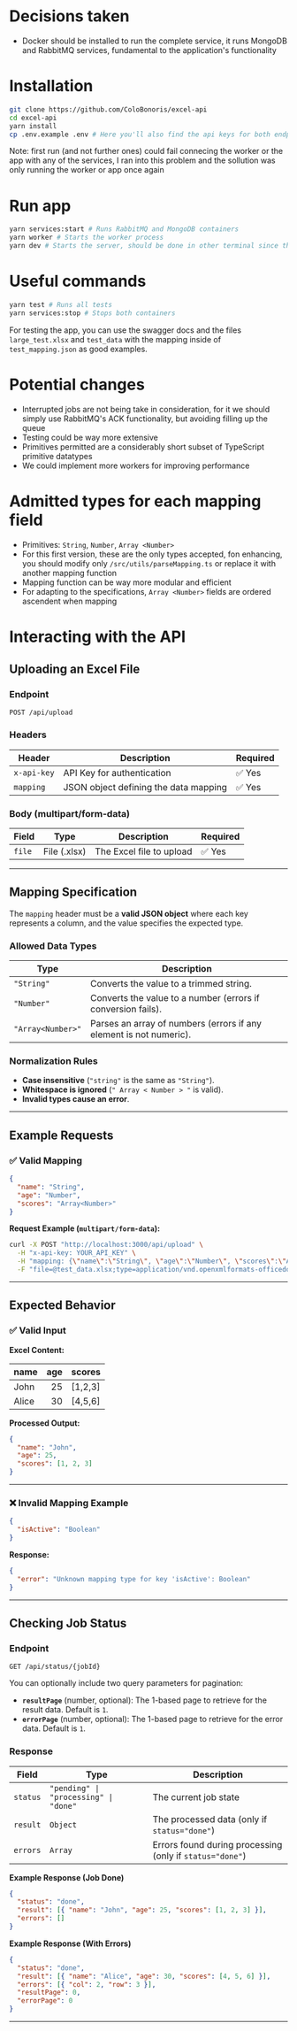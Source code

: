 # Decisions taken

- Docker should be installed to run the complete service, it runs MongoDB and RabbitMQ services, fundamental to the application's functionality

# Installation

```bash
git clone https://github.com/ColoBonoris/excel-api
cd excel-api
yarn install
cp .env.example .env # Here you'll also find the api keys for both endpoints
```
Note: first run (and not further ones) could fail connecing the worker or the app with any of the services, I ran into this problem and the sollution was only running the worker or app once again

# Run app

```bash
yarn services:start # Runs RabbitMQ and MongoDB containers
yarn worker # Starts the worker process
yarn dev # Starts the server, should be done in other terminal since the previous one will be busy with the worker
```

# Useful commands

```bash
yarn test # Runs all tests
yarn services:stop # Stops both containers
```
For testing the app, you can use the swagger docs and the files `large_test.xlsx` and `test_data` with the mapping inside of `test_mapping.json` as good examples.

# Potential changes

- Interrupted jobs are not being take in consideration, for it we should simply use RabbitMQ's ACK functionality, but avoiding filling up the queue
- Testing could be way more extensive
- Primitives permitted are a considerably short subset of TypeScript primitive datatypes
- We could implement more workers for improving performance

# Admitted types for each mapping field

- Primitives: `String`, `Number`, `Array <Number>`
- For this first version, these are the only types accepted, fon enhancing, you should modify only `/src/utils/parseMapping.ts` or replace it with another mapping function
- Mapping function can be way more modular and efficient
- For adapting to the specifications, `Array <Number>` fields are ordered ascendent when mapping

# Interacting with the API

## **Uploading an Excel File**

### **Endpoint**

`POST /api/upload`

### **Headers**

| Header      | Description                           | Required |
| ----------- | ------------------------------------- | -------- |
| `x-api-key` | API Key for authentication            | ✅ Yes   |
| `mapping`   | JSON object defining the data mapping | ✅ Yes   |

### **Body (multipart/form-data)**

| Field  | Type         | Description              | Required |
| ------ | ------------ | ------------------------ | -------- |
| `file` | File (.xlsx) | The Excel file to upload | ✅ Yes   |

---

## **Mapping Specification**

The `mapping` header must be a **valid JSON object** where each key represents a column, and the value specifies the expected type.

### **Allowed Data Types**

| Type              | Description                                                        |
| ----------------- | ------------------------------------------------------------------ |
| `"String"`        | Converts the value to a trimmed string.                            |
| `"Number"`        | Converts the value to a number (errors if conversion fails).       |
| `"Array<Number>"` | Parses an array of numbers (errors if any element is not numeric). |

### **Normalization Rules**

- **Case insensitive** (`"string"` is the same as `"String"`).
- **Whitespace is ignored** (`" Array < Number > "` is valid).
- **Invalid types cause an error**.

---

## **Example Requests**

### **✅ Valid Mapping**

```json
{
  "name": "String",
  "age": "Number",
  "scores": "Array<Number>"
}
```

**Request Example (`multipart/form-data`):**

```bash
curl -X POST "http://localhost:3000/api/upload" \
  -H "x-api-key: YOUR_API_KEY" \
  -H "mapping: {\"name\":\"String\", \"age\":\"Number\", \"scores\":\"Array<Number>\"}" \
  -F "file=@test_data.xlsx;type=application/vnd.openxmlformats-officedocument.spreadsheetml.sheet"
```

---

## **Expected Behavior**

### ✅ **Valid Input**

**Excel Content:**

| name  | age | scores  |
| ----- | --: | ------- |
| John  |  25 | [1,2,3] |
| Alice |  30 | [4,5,6] |

**Processed Output:**

```json
{
  "name": "John",
  "age": 25,
  "scores": [1, 2, 3]
}
```

---

### ❌ **Invalid Mapping Example**

```json
{
  "isActive": "Boolean"
}
```

**Response:**

```json
{
  "error": "Unknown mapping type for key 'isActive': Boolean"
}
```

---

## **Checking Job Status**

### **Endpoint**

`GET /api/status/{jobId}`

You can optionally include two query parameters for pagination:

- **`resultPage`** (number, optional): The 1-based page to retrieve for the result data. Default is `1`.
- **`errorPage`** (number, optional): The 1-based page to retrieve for the error data. Default is `1`.

### **Response**

| Field    | Type                                  | Description                                              |
| -------- | ------------------------------------- | -------------------------------------------------------- |
| `status` | `"pending" \| "processing" \| "done"` | The current job state                                    |
| `result` | `Object`                              | The processed data (only if `status="done"`)             |
| `errors` | `Array`                               | Errors found during processing (only if `status="done"`) |

**Example Response (Job Done)**

```json
{
  "status": "done",
  "result": [{ "name": "John", "age": 25, "scores": [1, 2, 3] }],
  "errors": []
}
```

**Example Response (With Errors)**

```json
{
  "status": "done",
  "result": [{ "name": "Alice", "age": 30, "scores": [4, 5, 6] }],
  "errors": [{ "col": 2, "row": 3 }],
  "resultPage": 0,
  "errorPage": 0
}
```

---
